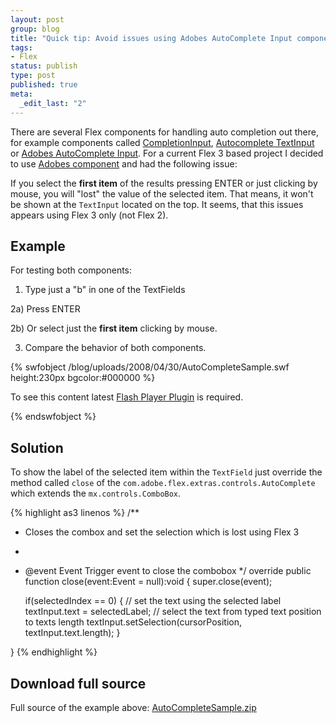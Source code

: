 ```yaml
--- 
layout: post
group: blog
title: "Quick tip: Avoid issues using Adobes AutoComplete Input component using Flex 3"
tags: 
- Flex
status: publish
type: post
published: true
meta: 
  _edit_last: "2"
---
```

There are several Flex components for handling auto completion out there, for example components called [CompletionInput](http://kuwamoto.org/2006/05/11/example-code-updated-for-beta-3/), [Autocomplete TextInput](http://labs.flexcoders.nl/2007/01/30/another-autocomplete-textinput-001/) or [Adobes AutoComplete Input](http://www.adobe.com/cfusion/exchange/index.cfm?event=extensionDetail&amp;extid=1047291). For a current Flex 3 based project I decided to use [Adobes component](http://www.adobe.com/cfusion/exchange/index.cfm?event=extensionDetail&amp;extid=1047291) and had the following issue:

<!--more-->

If you select the **first item** of the results pressing ENTER or just clicking by mouse, you will "lost" the value of the selected item. That means, it won't be shown at the `TextInput` located on the top.
It seems, that this issues appears using Flex 3 only (not Flex 2).

## Example

For testing both components:

1) Type just a "b" in one of the TextFields

2a) Press ENTER

2b) Or select just the **first item** clicking by mouse.

3) Compare the behavior of both components.

{% swfobject /blog/uploads/2008/04/30/AutoCompleteSample.swf height:230px bgcolor:#000000 %}
<p>To see this content latest <a href='http://www.adobe.com/go/getflashplayer'>Flash Player Plugin</a> is required.</p>
{% endswfobject %}

## Solution

To show the label of the selected item within the `TextField` just override the method called `close` of the `com.adobe.flex.extras.controls.AutoComplete` which extends the `mx.controls.ComboBox`.

{% highlight as3 linenos %}
/**
 *  Closes the combox and set the selection which is lost using Flex 3
 *
 *  @event	Event	Trigger event to close the combobox
 */
override public function close(event:Event = null):void
{
	super.close(event);

	if(selectedIndex == 0)
	{
		// set the text using the selected label
    	textInput.text = selectedLabel;
    	// select the text from typed text position to texts length
		textInput.setSelection(cursorPosition, textInput.text.length);
	}

}
{% endhighlight %}

## Download full source

Full source of the example above: [AutoCompleteSample.zip](/blog/uploads/2008/04/30/AutoCompleteSample.zip)